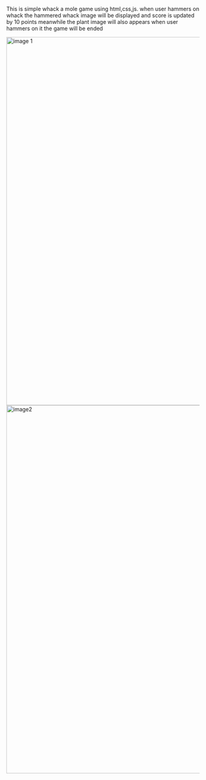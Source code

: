 This is simple whack a mole game using html,css,js.
when user hammers on whack the hammered whack image will be displayed and score is updated by 10 points
meanwhile the plant image will also appears when user hammers on it the game will be ended

<img width="960" alt="image 1" src="https://github.com/varunchandra10/Whack_a_mole/assets/119390276/3ac025f2-8002-4a17-86b4-4810c98acfde">
<img width="960" alt="image2" src="https://github.com/varunchandra10/Whack_a_mole/assets/119390276/f3187a6f-5a96-414c-bcf7-115576505e18">


